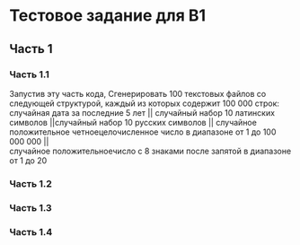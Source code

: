# Тестовое задание для B1  
## Часть 1  
### Часть 1.1  
Запустив эту часть кода, Сгенерировать 100 текстовых файлов со следующей структурой, каждый из которых содержит 100 000 строк:  
случайная дата за последние 5 лет || случайный набор 10 латинских символов ||случайный набор 10 русских символов || случайное положительное четноецелочисленное число в диапазоне от 1 до 100 000 000 ||  
случайное положительноечисло с 8 знаками после запятой в диапазоне от 1 до 20
### Часть 1.2  
### Часть 1.3  
### Часть 1.4  
